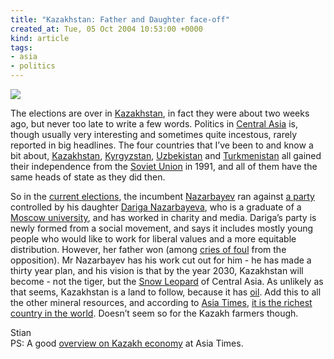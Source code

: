 ```yaml
---
title: "Kazakhstan: Father and Daughter face-off"
created_at: Tue, 05 Oct 2004 10:53:00 +0000
kind: article
tags:
- asia
- politics
---
```


![](http://odo.karaganda.kz:8001/picture/bars.gif)

The elections are over in
[Kazakhstan](http://news.bbc.co.uk/1/hi/world/asia-pacific/country_profiles/1298071.stm),
in fact they were about two weeks ago, but never too late to write a few
words. Politics in [Central
Asia](http://en.wikipedia.org/wiki/Central_Asia) is, though usually very
interesting and sometimes quite incestous, rarely reported in big
headlines. The four countries that I’ve been to and know a bit about,
[Kazakhstan](http://news.bbc.co.uk/1/hi/world/asia-pacific/country_profiles/1298071.stm),
[Kyrgyzstan](http://en.wikipedia.org/wiki/Kyrgyzstan),
[Uzbekistan](http://en.wikipedia.org/wiki/Uzbekistan) and
[Turkmenistan](http://en.wikipedia.org/wiki/Turkmenistan) all gained
their independence from the [Soviet
Union](http://en.wikipedia.org/wiki/Soviet_Union) in 1991, and all of
them have the same heads of state as they did then.

So in the [current
elections](http://www.rferl.org/specials/kazakhelections/), the
incumbent
[Nazarbayev](http://www.president.kz/main/mainframe.asp?lng=en) ran
against [a
party](http://www.rferl.org/specials/kazakhelections/parties.asp#asar)
controlled by his daughter [Dariga
Nazarbayeva](http://forumkz.addr.com/2004en/en_forum_09_08_04.htm), who
is a graduate of a [Moscow university](http://www.msu.ru/english/), and
has worked in charity and media. Dariga’s party is newly formed from a
social movement, and says it includes mostly young people who would like
to work for liberal values and a more equitable distribution. However,
her father won (among [cries of
foul](http://www.rferl.org/featuresarticle/2004/09/ee71d8c5-2db1-4ade-8e69-090bd943ccb5.html)
from the opposition). Mr Nazarbayev has his work cut out for him - he
has made a thirty year plan, and his vision is that by the year 2030,
Kazakhstan will become - not the tiger, but the [Snow
Leopard](http://en.wikipedia.org/wiki/Snow_leopard) of Central Asia. As
unlikely as that seems, Kazakhstan is a land to follow, because it has
[oil](http://www.indystar.com/articles/7/179973-9237-010.html). Add this
to all the other mineral resources, and according to [Asia
Times](http://www.atimes.com), [it is the richest country in the
world](http://www.atimes.com/atimes/Central_Asia/EK08Ag01.html). Doesn’t
seem so for the Kazakh farmers though.

Stian\
 PS: A good [overview on Kazakh
economy](http://www.atimes.com/atimes/Central_Asia/EK08Ag01.html) at
Asia Times.
